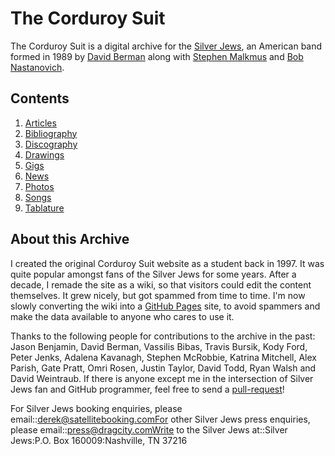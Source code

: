 The Corduroy Suit
=================

The Corduroy Suit is a digital archive for the [Silver Jews][1], an American band formed in 1989 by [David Berman][2] along with [Stephen Malkmus][3] and [Bob Nastanovich][4].

[1]: http://en.wikipedia.org/wiki/Silver_Jews
[2]: http://en.wikipedia.org/wiki/David_Berman_(musician)
[3]: http://en.wikipedia.org/wiki/Stephen_Malkmus
[4]: http://en.wikipedia.org/wiki/Bob_Nastanovich

Contents
--------

1. [Articles](/articles/index.md)
2. [Bibliography](/bibliography/index.md)
3. [Discography](/discography/index.md)
4. [Drawings](/drawings/index.md)
5. [Gigs](/gigs/index.md)
6. [News](/news/index.md)
7. [Photos](/photos/index.md)
8. [Songs](/songs/index.md)
9. [Tablature](/tablature/index.md)

About this Archive
------------------

I created the original Corduroy Suit website as a student back in 1997. It was quite popular amongst fans of the Silver Jews for some years. After a decade, I remade the site as a wiki, so that visitors could edit the content themselves. It grew nicely, but got spammed from time to time. I'm now slowly converting the wiki into a [GitHub Pages](http://pages.github.com) site, to avoid spammers and make the data available to anyone who cares to use it.

Thanks to the following people for contributions to the archive in the past: Jason Benjamin, David Berman, Vassilis Bibas, Travis Bursik, Kody Ford, Peter Jenks, Adalena Kavanagh, Stephen McRobbie, Katrina Mitchell, Alex Parish, Gate Pratt, Omri Rosen, Justin Taylor, David Todd, Ryan Walsh and David Weintraub. If there is anyone except me in the intersection of Silver Jews fan and GitHub programmer, feel free to send a [pull-request](https://help.github.com/articles/using-pull-requests)!



For Silver Jews booking enquiries, please email::derek@satellitebooking.comFor other Silver Jews press enquiries, please email::press@dragcity.comWrite to the Silver Jews at::Silver Jews:P.O. Box 160009:Nashville, TN 37216